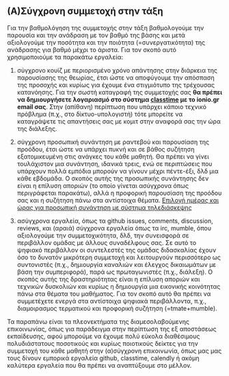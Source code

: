 ## (Α)Σύγχρονη συμμετοχή στην τάξη
Για την βαθμολόγηση της συμμετοχής στην τάξη βαθμολογούμε την παρουσία και την ανάδραση με τον βαθμό της βάσης και μετά αξιολογούμε την ποσότητα και την ποιότητα (=συνεργατικότητα) της ανάδρασης για βαθμό μέχρι το άριστα. Για τον σκοπό αυτό χρησιμοποιούμε τα παρακάτω εργαλεία: 

1) σύγχρονο κουίζ με περιορισμένο χρόνο απάντησης στην διάρκεια της παρουσίασης της θεωρίας, έτσι ώστε να αποφύγουμε την απόσπαση της προσοχής και κυρίως για έχουμε ένα στιγμιότυπο της τρέχουσας κατανόησης. Για την σωστή καταγραφή της συμμετοχής σας **θα πρέπει να δημιουργήσετε λογαριασμό στο σύστημα [classtime](https://www.classtime.com/student/login/) με το ionio.gr email σας**. Στην (απίθανη) περίπτωση που υπάρχει κάποιο τεχνικό πρόβλημα (π.χ., στο δίκτυο-υπολογιστή) τότε μπορείτε να καταγράψετε τις απαντήσεις σας με κομιτ στην αναφορά σας την ώρα της διάλεξης.

2) σύγχρονη προσωπική συνάντηση με ραντεβού και παρουσίαση της προόδου, έτσι ώστε να υπάρχει πυκνή και σε βάθος συζήτηση εξατομικευμένη στις ανάγκες του κάθε μαθητή. Θα πρέπει να γίνει τουλάχιστον μια συνάντηση, ιδανικά τρεις, ενώ σε περιπτώσεις που υπάρχουν πολλά εμπόδια μπορούν να γίνουν μέχρι πέντε-έξι, δλδ μια κάθε εβδομάδα. Ο σκοπός αυτής της προσωπικής συνάντησης δεν είναι η επίλυση αποριών (το οποίο γίνεται ασύγχρονα όπως περιγράφεται παρακάτω), αλλά η προφορική παρουσίαση της προόδου σας και η συζήτηση πάνω στα αντίστοιχα θέματα. [Επιλογή ημέρας και ώρας για προσωπική συνάντηση με σύστημα τηλεδιάσκεψης](https://vita.epidro.me/about/)

3) ασύγχρονα εργαλεία, όπως τα github issues, comments, discussion, reviews, και (αραιά) σύγχρονα εργαλεία όπως τα irc, mumble, όπου αξιολογούμε την συμμετοχικότητα, δλδ, την συνεισφορά σε περιβάλλον ομάδας με άλλους συναδέλφους σας. Σε αυτό το ψηφιακό περιβάλλον οι συντελεστές της ομάδας διδασκαλίας έχουν όσο το δυνατόν μικρότερη συμμετοχή και λειτουργούν περισσότερο ως συντονιστές (π.χ., δημιουργία καναλιών και έλεγχος δικαιωμάτων με βάση την συμπεριφορά), παρά ως πρωταγωνιστές (π.χ., διάλεξη). Ο σκοπός αυτής της δραστηριότητας είναι η επίλυση αποριών και τεχνικών δυσκολιών και κυρίως η δημιουργία μια εικονικής κοινότητας πάνω στα θέματα του μαθήματος. Για τον σκοπό αυτό θα πρέπει να συμμετέχετε ενεργά στα αντίστοιχα ψηφιακά περιβάλλοντα, π.χ., διαμοιρασμος τερματικού και προφορική συζήτηση (=tmate+mumble).

Τα παραπάνω είναι τα πλεονεκτήματα της διαμεσολαβούμενης επικοινωνίας, όπως για παράδειγμα στην περίπτωση της εξ αποστάσεως εκπαίδευσης, αφού μπορούμε να έχουμε πολύ εύκολα διαθέσιμους πολυδιάστατους ποσοτικούς και κυρίως ποιοτικούς δείκτες για την συμμετοχή του κάθε μαθητή στην (α)σύγχρονη επικοινωνία, όπως μας μας τους δίνουν εμπορικά εργαλεία github, classtime, calendly ή ακόμη καλύτερα εργαλεία που θα πρέπει να αναπτύξουμε στο μέλλον. 
